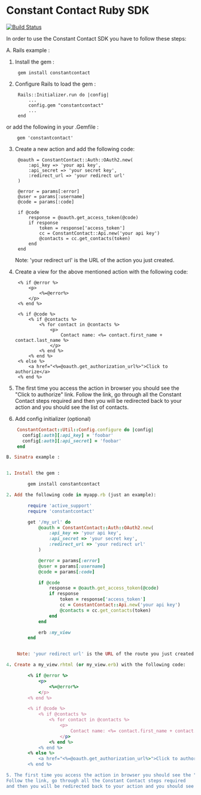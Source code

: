 Constant Contact Ruby SDK
=========================

[![Build Status](https://travis-ci.org/constantcontact/ruby-sdk.png)](https://travis-ci.org/constantcontact/ruby-sdk)

In order to use the Constant Contact SDK you have to follow these steps:

A. Rails example :

1. Install the gem :

        gem install constantcontact

2. Configure Rails to load the gem :

        Rails::Initializer.run do |config|
            ...
            config.gem "constantcontact"
            ...
        end
        
or add the following in your .Gemfile :

        gem 'constantcontact'

3. Create a new action and add the following code:

        @oauth = ConstantContact::Auth::OAuth2.new(
            :api_key => 'your api key',
            :api_secret => 'your secret key',
            :redirect_url => 'your redirect url'
        )

        @error = params[:error]
        @user = params[:username]
        @code = params[:code]

        if @code
            response = @oauth.get_access_token(@code)
            if response
                token = response['access_token']
                cc = ConstantContact::Api.new('your api key')
                @contacts = cc.get_contacts(token)
            end
        end


    Note: 'your redirect url' is the URL of the action you just created.

4. Create a view for the above mentioned action with the following code:

        <% if @error %>
            <p>
                <%=@error%>
            </p>
        <% end %>

        <% if @code %>
            <% if @contacts %>
                <% for contact in @contacts %>
                    <p>
                        Contact name: <%= contact.first_name + contact.last_name %>
                    </p>
                <% end %>
            <% end %>
        <% else %>
            <a href="<%=@oauth.get_authorization_url%>">Click to authorize</a>
        <% end %>

5. The first time you access the action in browser you should see the "Click to authorize" link.
Follow the link, go through all the Constant Contact steps required 
and then you will be redirected back to your action and you should see the list of contacts.


6. Add config initializer (optional)
````ruby
    ConstantContact::Util::Config.configure do |config|
      config[:auth][:api_key] = 'foobar'
      config[:auth][:api_secret] = 'foobar'
    end

B. Sinatra example :


1. Install the gem :

        gem install constantcontact

2. Add the following code in myapp.rb (just an example):

        require 'active_support'
        require 'constantcontact'

        get '/my_url' do
            @oauth = ConstantContact::Auth::OAuth2.new(
                :api_key => 'your api key',
                :api_secret => 'your secret key',
                :redirect_url => 'your redirect url'
            )

            @error = params[:error]
            @user = params[:username]
            @code = params[:code]

            if @code
                response = @oauth.get_access_token(@code)
                if response
                    token = response['access_token']
                    cc = ConstantContact::Api.new('your api key')
                    @contacts = cc.get_contacts(token)
                end
            end

            erb :my_view
        end


    Note: 'your redirect url' is the URL of the route you just created ( get '/my_url' ).

4. Create a my_view.rhtml (or my_view.erb) with the following code:

        <% if @error %>
            <p>
                <%=@error%>
            </p>
        <% end %>

        <% if @code %>
            <% if @contacts %>
                <% for contact in @contacts %>
                    <p>
                        Contact name: <%= contact.first_name + contact.last_name %>
                    </p>
                <% end %>
            <% end %>
        <% else %>
            <a href="<%=@oauth.get_authorization_url%>">Click to authorize</a>
        <% end %>

5. The first time you access the action in browser you should see the "Click to authorize" link.
Follow the link, go through all the Constant Contact steps required 
and then you will be redirected back to your action and you should see the list of contacts.
